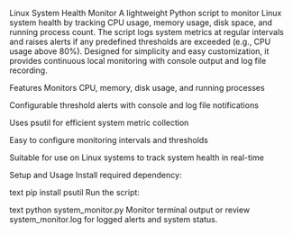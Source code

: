 Linux System Health Monitor
A lightweight Python script to monitor Linux system health by tracking CPU usage, memory usage, disk space, and running process count. The script logs system metrics at regular intervals and raises alerts if any predefined thresholds are exceeded (e.g., CPU usage above 80%). Designed for simplicity and easy customization, it provides continuous local monitoring with console output and log file recording.

Features
Monitors CPU, memory, disk usage, and running processes

Configurable threshold alerts with console and log file notifications

Uses psutil for efficient system metric collection

Easy to configure monitoring intervals and thresholds

Suitable for use on Linux systems to track system health in real-time

Setup and Usage
Install required dependency:

text
pip install psutil
Run the script:

text
python system_monitor.py
Monitor terminal output or review system_monitor.log for logged alerts and system status.
